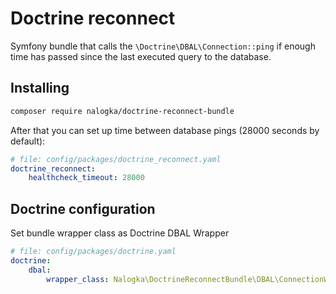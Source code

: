 Doctrine reconnect
=========================================================
Symfony bundle that calls the `\Doctrine\DBAL\Connection::ping` if enough time has passed since the last executed query to the database.

## Installing

```bash
composer require nalogka/doctrine-reconnect-bundle
```

After that you can set up time between database pings (28000 seconds by default):

```yaml
# file: config/packages/doctrine_reconnect.yaml
doctrine_reconnect:
    healthcheck_timeout: 28000
```

## Doctrine configuration

Set bundle wrapper class as Doctrine DBAL Wrapper

```yaml
# file: config/packages/doctrine.yaml
doctrine:
    dbal:
        wrapper_class: Nalogka\DoctrineReconnectBundle\DBAL\ConnectionWrapper
```